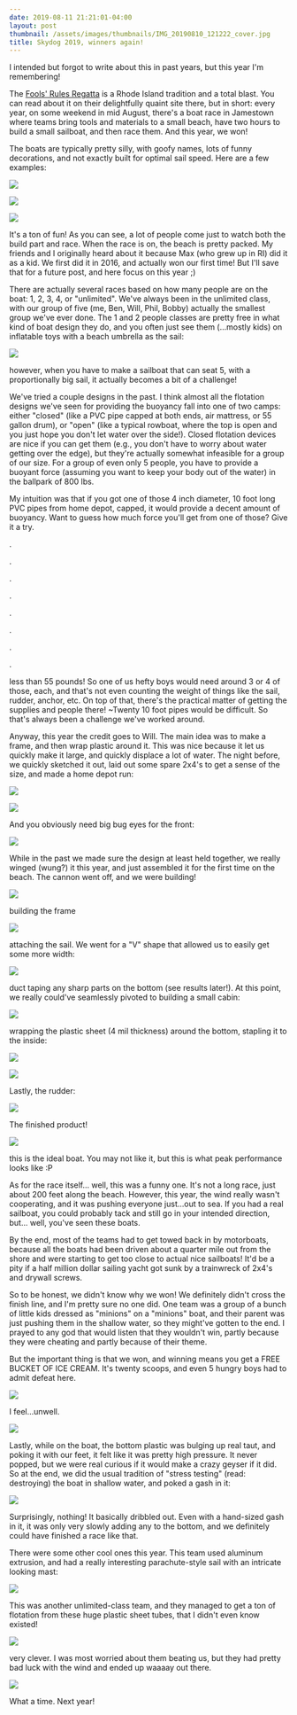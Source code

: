 ```yaml
---
date: 2019-08-11 21:21:01-04:00
layout: post
thumbnail: /assets/images/thumbnails/IMG_20190810_121222_cover.jpg
title: Skydog 2019, winners again!
---
```


I intended but forgot to write about this in past years, but this year I'm remembering!

The [Fools' Rules Regatta](http://www.jyc.org/FoolsRules/ThisYearsFoolsRules.htm) is a Rhode Island tradition and a total blast. You can read about it on their delightfully quaint site there, but in short: every year, on some weekend in mid August, there's a boat race in Jamestown where teams bring tools and materials to a small beach, have two hours to build a small sailboat, and then race them. And this year, we won!

The boats are typically pretty silly, with goofy names, lots of funny decorations, and not exactly built for optimal sail speed. Here are a few examples:

![](/assets/images/IMG_20190810_110513-768x1024.jpg)

![](/assets/images/IMG_20190810_100223-768x1024.jpg)

![](/assets/images/IMG_20190810_100216-768x1024.jpg)

It's a ton of fun! As you can see, a lot of people come just to watch both the build part and race. When the race is on, the beach is pretty packed. My friends and I originally heard about it because Max (who grew up in RI) did it as a kid. We first did it in 2016, and actually won our first time! But I'll save that for a future post, and here focus on this year ;)

There are actually several races based on how many people are on the boat: 1, 2, 3, 4, or "unlimited". We've always been in the unlimited class, with our group of five (me, Ben, Will, Phil, Bobby) actually the smallest group we've ever done. The 1 and 2 people classes are pretty free in what kind of boat design they do, and you often just see them (...mostly kids) on inflatable toys with a beach umbrella as the sail:

![](/assets/images/floaty.jpg)

however, when you have to make a sailboat that can seat 5, with a proportionally big sail, it actually becomes a bit of a challenge!

We've tried a couple designs in the past. I think almost all the flotation designs we've seen for providing the buoyancy fall into one of two camps: either "closed" (like a PVC pipe capped at both ends, air mattress, or 55 gallon drum), or "open" (like a typical rowboat, where the top is open and you just hope you don't let water over the side!). Closed flotation devices are nice if you can get them (e.g., you don't have to worry about water getting over the edge), but they're actually somewhat infeasible for a group of our size. For a group of even only 5 people, you have to provide a buoyant force (assuming you want to keep your body out of the water) in the ballpark of 800 lbs.

My intuition was that if you got one of those 4 inch diameter, 10 foot long PVC pipes from home depot, capped, it would provide a decent amount of buoyancy. Want to guess how much force you'll get from one of those? Give it a try.

.

.

.

.

.

.

.

.

less than 55 pounds! So one of us hefty boys would need around 3 or 4 of those, each, and that's not even counting the weight of things like the sail, rudder, anchor, etc. On top of that, there's the practical matter of getting the supplies and people there! ~Twenty 10 foot pipes would be difficult. So that's always been a challenge we've worked around.

Anyway, this year the credit goes to Will. The main idea was to make a frame, and then wrap plastic around it. This was nice because it let us quickly make it large, and quickly displace a lot of water. The night before, we quickly sketched it out, laid out some spare 2x4's to get a sense of the size, and made a home depot run:

![](/assets/images/IMG_20190809_205224-768x1024.jpg)

![](/assets/images/IMG_20190809_205217-1024x768.jpg)

And you obviously need big bug eyes for the front:

![](/assets/images/IMG_20190809_222811-1024x768.jpg)

While in the past we made sure the design at least held together, we really winged (wung?) it this year, and just assembled it for the first time on the beach. The cannon went off, and we were building!

![](/assets/images/IMG_20190810_091543-1024x768.jpg)

building the frame

![](/assets/images/IMG_20190810_094313-768x1024.jpg)

attaching the sail. We went for a "V" shape that allowed us to easily get some more width:

![](/assets/images/IMG_20190810_095803-1024x768.jpg)

duct taping any sharp parts on the bottom (see results later!). At this point, we really could've seamlessly pivoted to building a small cabin:

![](/assets/images/IMG_20190810_100442-768x1024.jpg)

wrapping the plastic sheet (4 mil thickness) around the bottom, stapling it to the inside:

![](/assets/images/IMG_20190810_102401-768x1024.jpg)

![](/assets/images/IMG_20190810_102408-768x1024.jpg)

Lastly, the rudder:

![](/assets/images/IMG_20190810_105652-768x1024.jpg)

The finished product!

![](/assets/images/IMG_20190810_105127-1024x768.jpg)

this is the ideal boat. You may not like it, but this is what peak performance looks like :P

As for the race itself... well, this was a funny one. It's not a long race, just about 200 feet along the beach. However, this year, the wind really wasn't cooperating, and it was pushing everyone just...out to sea. If you had a real sailboat, you could probably tack and still go in your intended direction, but... well, you've seen these boats.

By the end, most of the teams had to get towed back in by motorboats, because all the boats had been driven about a quarter mile out from the shore and were starting to get too close to actual nice sailboats! It'd be a pity if a half million dollar sailing yacht got sunk by a trainwreck of 2x4's and drywall screws.

So to be honest, we didn't know why we won! We definitely didn't cross the finish line, and I'm pretty sure no one did. One team was a group of a bunch of little kids dressed as "minions" on a "minions" boat, and their parent was just pushing them in the shallow water, so they might've gotten to the end. I prayed to any god that would listen that they wouldn't win, partly because they were cheating and partly because of their theme.

But the important thing is that we won, and winning means you get a FREE BUCKET OF ICE CREAM. It's twenty scoops, and even 5 hungry boys had to admit defeat here.

![](/assets/images/IMG_20190810_140749-1024x768.jpg)

I feel...unwell.

![](/assets/images/IMG_20190810_141351-768x1024.jpg)

Lastly, while on the boat, the bottom plastic was bulging up real taut, and poking it with our feet, it felt like it was pretty high pressure. It never popped, but we were real curious if it would make a crazy geyser if it did. So at the end, we did the usual tradition of "stress testing" (read: destroying) the boat in shallow water, and poked a gash in it:

![](/assets/images/IMG_20190810_121305-1024x768.jpg)

Surprisingly, nothing! It basically dribbled out. Even with a hand-sized gash in it, it was only very slowly adding any to the bottom, and we definitely could have finished a race like that.

There were some other cool ones this year. This team used aluminum extrusion, and had a really interesting parachute-style sail with an intricate looking mast:

![](/assets/images/IMG_20190810_111041-768x1024.jpg)

This was another unlimited-class team, and they managed to get a ton of flotation from these huge plastic sheet tubes, that I didn't even know existed!

![](/assets/images/IMG_20190810_100311-768x1024.jpg)

very clever. I was most worried about them beating us, but they had pretty bad luck with the wind and ended up waaaay out there.

![](/assets/images/IMG_20190810_121222-1024x768.jpg)

What a time. Next year!
